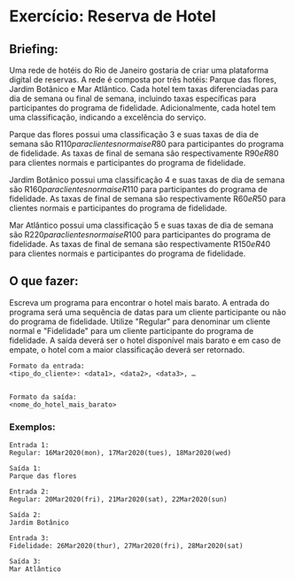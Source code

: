 # Exercício: Reserva de Hotel

## Briefing:
Uma rede de hotéis do Rio de Janeiro gostaria de criar uma plataforma digital de reservas. A rede é composta por três hotéis: Parque das flores, Jardim Botânico e Mar Atlântico. Cada hotel tem taxas diferenciadas para dia de semana ou final de semana, incluindo taxas específicas para participantes do programa de fidelidade. Adicionalmente, cada hotel tem uma classificação, indicando a excelência do serviço.

Parque das flores possui uma classificação 3 e suas taxas de dia de semana são R$110 para clientes normais e R$80 para participantes do programa de fidelidade. As taxas de final de semana são respectivamente R$90 e R$80 para clientes normais e participantes do programa de fidelidade.

Jardim Botânico possui uma classificação 4 e suas taxas de dia de semana são R$160 para clientes normais e R$110 para participantes do programa de fidelidade. As taxas de final de semana são respectivamente R$60 e R$50 para clientes normais e participantes do programa de fidelidade.

Mar Atlântico possui uma classificação 5 e suas taxas de dia de semana são R$220 para clientes normais e R$100 para participantes do programa de fidelidade. As taxas de final de semana são respectivamente R$150 e R$40 para clientes normais e participantes do programa de fidelidade.

## O que fazer:
Escreva um programa para encontrar o hotel mais barato. A entrada do programa será uma sequência de datas para um cliente participante ou não do  programa de fidelidade. Utilize "Regular" para denominar um cliente normal e "Fidelidade" para um cliente participante do programa de fidelidade. A saída deverá ser o hotel disponível mais barato e em caso de empate, o hotel com a maior classificação deverá ser retornado.

```
Formato da entrada:
<tipo_do_cliente>: <data1>, <data2>, <data3>, …


Formato da saída:
<nome_do_hotel_mais_barato>
```


### Exemplos:
```
Entrada 1:
Regular: 16Mar2020(mon), 17Mar2020(tues), 18Mar2020(wed)

Saída 1:
Parque das flores
```

```
Entrada 2:
Regular: 20Mar2020(fri), 21Mar2020(sat), 22Mar2020(sun)

Saída 2:
Jardim Botânico
```

```
Entrada 3:
Fidelidade: 26Mar2020(thur), 27Mar2020(fri), 28Mar2020(sat)

Saída 3:
Mar Atlântico
```